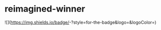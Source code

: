 # reimagined-winner
![<Badge Name>](https://img.shields.io/badge/<Badge Text>-<Background Color>?style=for-the-badge&logo=<Icon Name>&logoColor=<Logo Color>)

